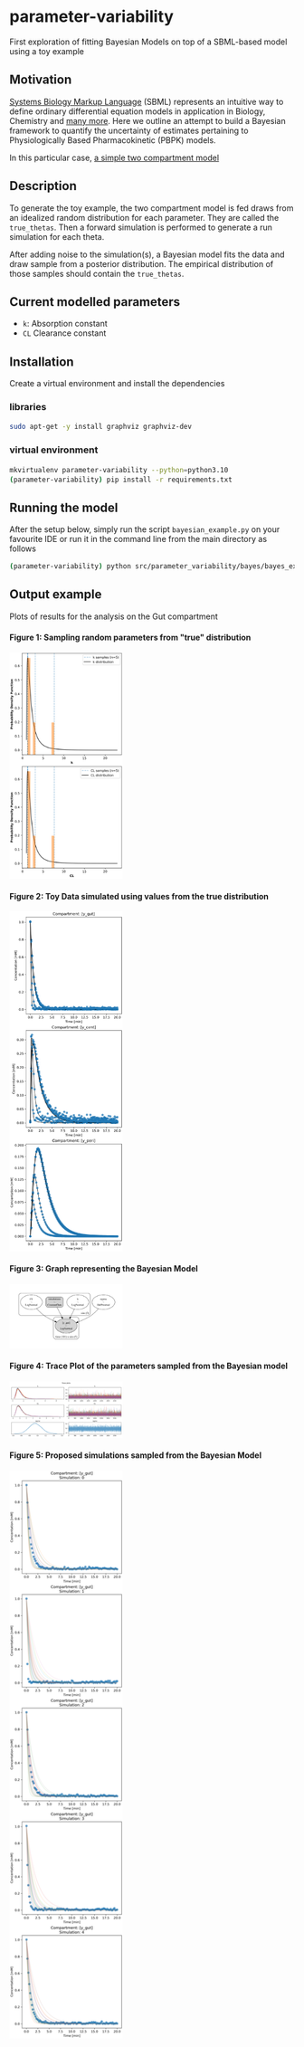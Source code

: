 # parameter-variability

First exploration of fitting Bayesian Models on top of a SBML-based model using a toy example

## Motivation

[Systems Biology Markup Language](https://sbml.org/) (SBML) represents an intuitive way to define ordinary differential equation models in application in Biology, Chemistry and [many more](https://sbml.org/about/contributors/). 
Here we outline an attempt to build a Bayesian framework to quantify the uncertainty of estimates pertaining to Physiologically Based Pharmacokinetic (PBPK) models.

In this particular case, [a simple two compartment model](src/parameter_variability/models/sbml/simple_pk.md)

## Description

To generate the toy example, the two compartment model is fed draws from an idealized random distribution for each parameter. They are called the `true_thetas`. 
Then a forward simulation is performed to generate a run simulation for each theta. 

After adding noise to the simulation(s), a Bayesian model fits the data and draw sample from a posterior distribution. 
The empirical distribution of those samples should contain the `true_thetas`.

## Current modelled parameters
- `k`: Absorption constant
- `CL` Clearance constant


## Installation

Create a virtual environment and install the dependencies

### libraries
```bash
sudo apt-get -y install graphviz graphviz-dev
```


### virtual environment
```bash
mkvirtualenv parameter-variability --python=python3.10
(parameter-variability) pip install -r requirements.txt
```

## Running the model

After the setup below, simply run the script `bayesian_example.py` on your favourite IDE or run it in the command line from the main directory as follows

```bash
(parameter-variability) python src/parameter_variability/bayes/bayes_example.py
```

## Output example

Plots of results for the analysis on the Gut compartment

#### Figure 1: Sampling random parameters from "true" distribution

<img src="img/01-parameter_sampling.png" alt="01-parameter_sampling" width="200"/>

#### Figure 2: Toy Data simulated using values from the true distribution

<img src="img/02-simulation_plotting.png" alt="02-simulation_plotting" width="200"/>

#### Figure 3: Graph representing the Bayesian Model

<img src="img/03-bayesian_model.png" alt="03-bayesian_model" width="200"/>

#### Figure 4: Trace Plot of the parameters sampled from the Bayesian model

<img src="img/04-trace_plot.png" alt="04-trace_plot" width="200"/>

#### Figure 5: Proposed simulations sampled from the Bayesian Model

<img src="img/05-bayesian_sample.png" alt="05-bayesian_sample" width="200"/>

